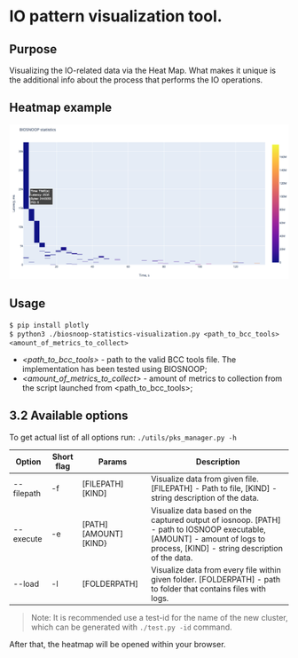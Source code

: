 # IO pattern visualization tool.

## Purpose 
Visualizing the IO-related data via the Heat Map. What makes it unique is the additional info about the process that performs the IO operations. 

## Heatmap example 
![](media/heatmap-example.png)<br/>
## Usage

```
$ pip install plotly 
$ python3 ./biosnoop-statistics-visualization.py <path_to_bcc_tools> <amount_of_metrics_to_collect>
```
* *<path_to_bcc_tools>*  - path to the valid BCC tools file. The implementation has been tested using BIOSNOOP;
* *<amount_of_metrics_to_collect>* - amount of metrics to collection from the script launched from <path_to_bcc_tools>;

## 3.2 Available options

To get actual list of all options run: `./utils/pks_manager.py -h`

                                 
| Option | Short flag | Params | Description |
| --- | --- | --- | --- |
| --filepath | -f | [FILEPATH] [KIND] | Visualize data from given file. [FILEPATH] - Path to file, [KIND] - string description of the data.  |
| --execute | -e | [PATH] [AMOUNT] [KIND} | Visualize data based on the captured output of iosnoop. [PATH] - path to IOSNOOP executable, [AMOUNT] - amount of logs to process, [KIND] - string description of the data. |
| --load | -l | [FOLDERPATH] | Visualize data from every file within given folder. [FOLDERPATH] - path to folder that contains files with logs. |
 
 > Note: It is recommended use a test-id for the name of the new cluster, which can be generated with `./test.py -id` command. 
>
After that, the heatmap will be opened within your browser.

